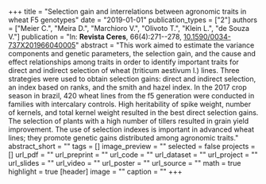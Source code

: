 +++
title = "Selection gain and interrelations between agronomic traits in wheat F5 genotypes"
date = "2019-01-01"
publication_types = ["2"]
authors = ["Meier C.", "Meira D.", "Marchioro V.", "Olivoto T.", "Klein L.", "de Souza V."]
publication = "In: **Revista Ceres**, 66(4):271--278, [10.1590/0034-737X201966040005](10.1590/0034-737X201966040005)"
abstract = "This work aimed to estimate the variance components and genetic parameters, the selection gain, and the cause and effect relationships among traits in order to identify important traits for direct and indirect selection of wheat (triticum aestivum l.) lines. Three strategies were used to obtain selection gains: direct and indirect selection, an index based on ranks, and the smith and hazel index. In the 2017 crop season in brazil, 420 wheat lines from the f5 generation were conducted in families with intercalary controls. High heritability of spike weight, number of kernels, and total kernel weight resulted in the best direct selection gains. The selection of plants with a high number of tillers resulted in grain yield improvement. The use of selection indexes is important in advanced wheat lines; they promote genetic gains distributed among agronomic traits."
abstract_short = ""
tags = []
image_preview = ""
selected = false
projects = []
url_pdf = ""
url_preprint = ""
url_code = ""
url_dataset = ""
url_project = ""
url_slides = ""
url_video = ""
url_poster = ""
url_source = ""
math = true
highlight = true
[header]
image = ""
caption = ""
+++
